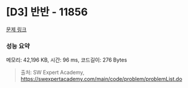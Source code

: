# [D3] 반반 - 11856 

[문제 링크](https://swexpertacademy.com/main/code/problem/problemDetail.do?contestProbId=AXjS1GXqZ8gDFATi) 

### 성능 요약

메모리: 42,196 KB, 시간: 96 ms, 코드길이: 276 Bytes



> 출처: SW Expert Academy, https://swexpertacademy.com/main/code/problem/problemList.do